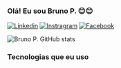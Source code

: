 

### Olá! Eu sou Bruno P. 😊😊


[![Linkedin](https://img.shields.io/badge/LinkedIn-0077B5?style=for-the-badge&logo=linkedin&logoColor=white
)](https://www.linkedin.com/in/bruno-paulino-de-brito-3a3658303)
[![Instragram](https://img.shields.io/badge/Instagram-E4405F?style=for-the-badge&logo=instagram&logoColor=white)](https://www.instagram.com/brunonortenr4n/?hl=pt-br)
[![Facebook](https://img.shields.io/badge/Facebook-1877F2?style=for-the-badge&logo=facebook&logoColor=white)](https://www.facebook.com/Brunonortenran/)

![Bruno P. GitHub stats](https://github-readme-stats.vercel.app/api?username=nortenranBruno&show_icons=true&theme=radical)


### Tecnologias que eu uso

<div style="display: inline_block"><br/>
  <img align="center" alt=""HTML5 src="https://img.shields.io/badge/HTML5-E34F26?style=for-the-badge&logo=html5&logoColor=white">   
  <img align="center" alt=""HTML5 src="https://img.shields.io/badge/CSS3-1572B6?style=for-the-badge&logo=css3&logoColor=white">   
  <img align="center" alt=""HTML5 src="https://img.shields.io/badge/JavaScript-323330?style=for-the-badge&logo=javascript&logoColor=F7DF1E">   
</div>
